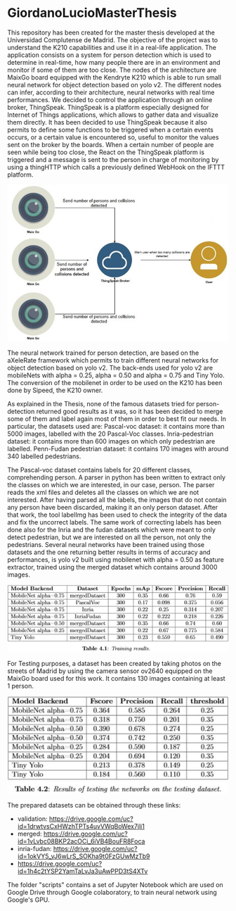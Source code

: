 # GiordanoLucioMasterThesis
This repository has been created for the master thesis developed at the Universidad Complutense de Madrid. 
The objective of the project was to understand the K210 capabilities and use it in a real-life application. 
The application consists on a system for person detection which is used to determine in real-time, how many people
there are in an environment and monitor if some of them are too close. The nodes of the architecture are MaixGo board
equipped with the Kendryte K210 which is able to run small neural network for object detection based on yolo v2.
The different nodes can infer, according to their architecture, neural networks with real time performances.
We decided to control the application through an online broker, ThingSpeak. ThingSpeak is a platform especially designed for Internet of Things applications, 
which allows to gather data and visualize them directly. It has been decided to use ThingSpeak because it also permits to define some functions to be triggered
when a certain events occurs, or a certain value is encountered so, useful to monitor the values sent on the broker by the boards.
When a certain number of people are seen while being too close, the React on the ThingSpeak platform is triggered and a message is sent to the person in charge of monitoring
by using a thingHTTP which calls a previously defined WebHook on the IFTTT platform.

<img src="https://github.com/GiordanoLucio/GiordanoLucioMasterThesis/blob/master/architecture.JPG?raw=true" width=600>


The neural network trained for person detection, are based on the aXeleRate framework which permits to train different neural networks for object detection based on yolo v2.
The back-ends used for yolo v2 are mobileNets with alpha = 0.25, alpha = 0.50 and alpha = 0.75 and Tiny Yolo. The conversion of the mobilenet in order to be used on the K210
has been done by Sipeed, the K210 owner.

As explained in the Thesis, none of the famous datasets tried for person-detection returned good results as it was, so it has been decided to merge some of them and label
again most of them in order to best fit our needs. 
In particular, the datasets used are:
Pascal-voc dataset: it contains more than 5000 images, labelled with the 20 Pascal-Voc classes.
Inria-pedestrian dataset: it contains more than 600 images on which only pedestrian are labelled.
Penn-Fudan pedestrian dataset: it contains 170 images with around 340 labelled pedestrians.

The Pascal-voc dataset contains labels for 20 different classes, comprehending person. A parser in python has been written to extract only the classes on which we are interested,
in our case, person. The parser reads the xml files and deletes all the classes on which we are not interested. After having parsed all the labels, the images that do not
contain any person have been discarded, making it an only person dataset. After that work, the tool labelImg has been used to check the integrity of the data and fix the uncorrect labels.
The same work of correcting labels has been done also for the Inria and the fudan datasets which were meant to only detect pedestrian, but we are interested on all the person, not only the pedestrians.
Several neural networks have been trained using those datasets and the one returning better results in terms of accuracy and performances, 
is yolo v2 built using mobilenet with alpha = 0.50 as feature extractor, trained using the merged dataset which contains around 3000 images.

<img src="https://github.com/GiordanoLucio/GiordanoLucioMasterThesis/blob/master/training.JPG?raw=true" width=600>

For Testing purposes, a dataset has been created by taking photos on the streets of Madrid by using the camera sensor ov2640 equipped on the MaixGo board used for this work. It contains 130 images containing at least 1 person.

<img src="https://github.com/GiordanoLucio/GiordanoLucioMasterThesis/blob/master/testing.JPG?raw=true" width=600>

The prepared datasets can be obtained through these links: 
- validation: https://drive.google.com/uc?id=1drwtvsCxHWzhTPTs4uvVWqBoWex7jli1
- merged: https://drive.google.com/uc?id=1vLvbc08BKP2acOCi_6iVB4BouFR8Foca
- inria-fudan: https://drive.google.com/uc?id=1okVY5_vJ6wLrS_SOKha9t0FzGUwMzTb9
- https://drive.google.com/uc?id=1h4c2tYSP2YamTaLvJa3uAwPPD3tS4XTv

The folder "scripts" contains a set of Jupyter Notebook which are used on Google Drive through Google colaboratory, to train neural network using Google's GPU.

